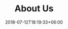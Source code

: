 ---
title: "About Us"
date: 2018-07-12T18:19:33+06:00
heading : "WE ARE AVANTURA STUDIO. A WEB DESIGN AND WEB DEVELOPMENT AGENCY."
description : "We are specialized in developing personalize websites, specifically for psychologists and private practitioners. We analyzed the market leaders among these industries and are ready to deliver the optimal website for you! Additionally, we provide hosting services and choose the best domain name for you!"
expertise_title: "Expertise"
expertise_sectors: ["Website development", "Web design", "Hosting services", "Domain selection", "Web consulting", "Mail hosting", "Contact forms", "E-commerce"]
---